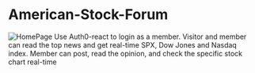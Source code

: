 # American-Stock-Forum
![HomePage](https://user-images.githubusercontent.com/65690729/196822336-60bf82a1-9bfe-4754-8199-c8e45170bbdd.jpg)
Use Auth0-react to login as a member.
Visitor and member can read the top news and get real-time SPX, Dow Jones and Nasdaq index.
Member can post, read the opinion, and check the specific stock chart real-time
